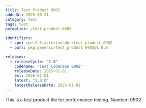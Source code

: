 ```yaml
---
title: Test Product 0902
addedAt: 2025-08-21
category: test
tags: test
permalink: /test-product-0902

identifiers:
  - cpe: cpe:2.3:a:testvendor:test_product_0902
  - purl: pkg:generic/test_product_0902@1.0.0

releases:
  - releaseCycle: "1.0"
    codename: "Test Codename 0902"
    releaseDate: 2025-01-01
    eol: 2026-01-01
    latest: "1.0.0"
    latestReleaseDate: 2025-01-01
---
```


This is a test product file for performance testing. Number: 0902
